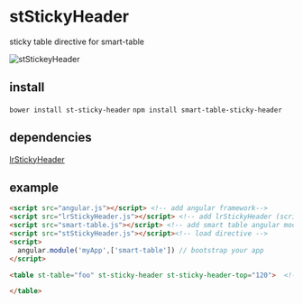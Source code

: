 # stStickyHeader
sticky table directive for smart-table

![stStickeyHeader](http://i.imgur.com/ocN250H.gif)

## install 

``bower install st-sticky-header``
``npm install smart-table-sticky-header``

## dependencies

[lrStickyHeader](https://github.com/lorenzofox3/lrStickyHeader)

## example

```html
<script src="angular.js"></script> <!-- add angular framework-->
<script src="lrStickyHeader.js"></script> <!-- add lrStickyHeader (script framework agnostic) --> 
<script src="smart-table.js"></script> <!-- add smart table angular module --> 
<script src="stStickyHeader.js"></script><!-- load directive --> 
<script>
  angular.module('myApp',['smart-table']) // bootstrap your app 
</script>

<table st-table="foo" st-sticky-header st-sticky-header-top="120">  <!-- use st-sticky-header directive on the smart-table element -->

</table>
```

